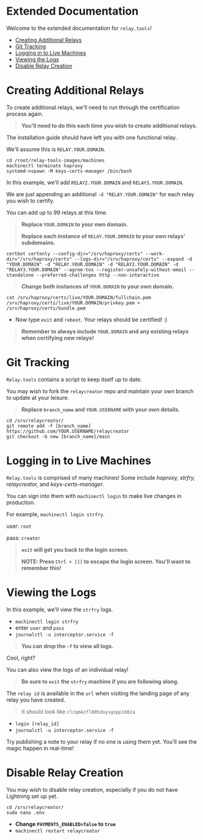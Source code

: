 # Extended Documentation

Welcome to the extended documentation for `relay.tools`!

- [Creating Additional Relays](#creating-additional-relays)
- [Git Tracking](#git-tracking)
- [Logging in to Live Machines](#logging-in-to-live-machines)
- [Viewing the Logs](#viewing-the-logs)
- [Disable Relay Creation](#disable-relay-creation)

# Creating Additional Relays

To create additional relays, we'll need to run through the certification process again.

>**You'll need to do this each time you wish to create additional relays.**

The installation guide should have left you with one functional relay.

We'll assume this is `RELAY.YOUR.DOMAIN`.
```
cd /root/relay-tools-images/machines
machinectl terminate haproxy
systemd-nspawn -M keys-certs-manager /bin/bash
```
In this example, we'll add `RELAY2.YOUR.DOMAIN` and `RELAY3.YOUR.DOMAIN`. 

We are just appending an additional `-d "RELAY.YOUR.DOMAIN"` for each relay you wish to certify.

You can add up to 99 relays at this time.

>**Replace `YOUR.DOMAIN` to your own domain.**
>
>**Replace each instance of `RELAY.YOUR.DOMAIN` to your own relays' subdomains.**
```
certbot certonly --config-dir="/srv/haproxy/certs" --work-dir="/srv/haproxy/certs" --logs-dir="/srv/haproxy/certs" --expand -d "YOUR.DOMAIN" -d "RELAY.YOUR.DOMAIN" -d "RELAY2.YOUR.DOMAIN" -d "RELAY3.YOUR.DOMAIN" --agree-tos --register-unsafely-without-email --standalone --preferred-challenges http --non-interactive
```

>**Change both instances of `YOUR.DOMAIN` to your own domain.**
```
cat /srv/haproxy/certs/live/YOUR.DOMAIN/fullchain.pem /srv/haproxy/certs/live/YOUR.DOMAIN/privkey.pem > /srv/haproxy/certs/bundle.pem
```

- Now type ```exit``` and ```reboot```. Your relays should be certified! :)
>**Remember to always include `YOUR.DOMAIN` and any existing relays when certifying new relays!**

# Git Tracking

`Relay.tools` contains a script to keep itself up to date.

You may wish to fork the `relaycreator` repo and maintain your own branch to update at your leisure.

>**Replace `branch_name` and `YOUR.USERNAME` with your own details.**
```
cd /srv/relaycreator/
git remote add -f [branch_name] https://github.com/YOUR.USERNAME/relaycreator
git checkout -b new [branch_name]/main
```

# Logging in to Live Machines

`Relay.tools` is comprised of many machines! Some include *haproxy, strfry, relaycreator,* and *keys-certs-manager*.

You can sign into them with `machinectl login` to make live changes in production.

For example, `machinectl login strfry`.

user: `root`

pass: `creator`

>**`exit` will get you back to the login screen.**
>
>**NOTE: Press `Ctrl + ]]]` to escape the login screen. You'll want to remember this!**

# Viewing the Logs

In this example, we'll view the `strfry` logs.

- `machinectl login strfry`
- enter `user` and `pass`
- `journalctl -u interceptor.service -f`

>**You can drop the `-f` to view all logs.**

Cool, right?

You can also view the logs of an individual relay!

>**Be sure to `exit` the `strfry` machine if you are following along.**

The `relay id` is available in the `url` when visiting the landing page of any relay you have created.

>It should look like `clzqm4zfl005doysgxppib0za`
- `login [relay_id]`
- `journalctl -u interceptor.service -f`

Try publishing a note to your relay if no one is using them yet. You'll see the magic happen in real-time!

# Disable Relay Creation

You may wish to disable relay creation, especially if you do not have Lightning set up yet.
```
cd /srv/relaycreator/
sudo nano .env
```
- **Change `PAYMENTS_ENABLED=false` to `true`**
- `machinectl restart relaycreator`
